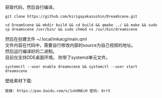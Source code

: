 获取代码，然后自行编译。

```
git clone https://github.com/kirigayakazushin/DreamScene.git
```

```
cd DreamScene && mkdir build && cd build && qmake ../ && make && sudo cp dreamscene /usr/bin/ && sudo chmod +x /usr/bin/dreamscene
```

然后在创建文件 ~/.local/mkacg/main.qml   
文件内容在代码中，需要自行修改内部的source为自己视频的地址。   
然后运行编译好的二进制。   
目前仅支持DDE桌面环境。
附带了systemd单元文件。

```
systemctl --user enable dreamscene && systemctl --user start dreamscene
```


壁纸素材下载:

```
链接: https://pan.baidu.com/s/1skONEcH 密码: 6rr5
```